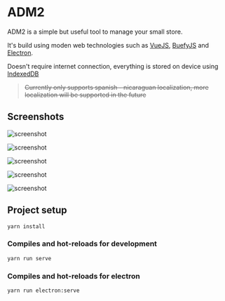 # ADM2
ADM2 is a simple but useful tool to manage your small store.

It's build using moden web technologies such as [VueJS](https://vuejs.org/), [BuefyJS](https://buefy.org/) and [Electron](https://www.electronjs.org/).

Doesn't require internet connection, everything is stored on device using [IndexedDB](https://developer.mozilla.org/en-US/docs/Web/API/IndexedDB_API)

> ~~Currently only supports spanish - nicaraguan localization, more localization will be supported in the future~~

## Screenshots

![screenshot](https://raw.githubusercontent.com/LuisHCK/adm2/master/public/screenshots/4413dfd3-15a1-47f5-90cc-9c7356d7d64d.jpeg)

![screenshot](https://raw.githubusercontent.com/LuisHCK/adm2/master/public/screenshots/30510e0b-5deb-4547-99c9-9b61aefb7587.jpeg)

![screenshot](https://raw.githubusercontent.com/LuisHCK/adm2/master/public/screenshots/c17b8e0a-16f6-4b8f-ba0b-99fb47b90e87.jpeg)

![screenshot](https://raw.githubusercontent.com/LuisHCK/adm2/master/public/screenshots/8be903b7-e593-4a6f-95a7-2ca7c30b9c0c.jpeg)

![screenshot](https://raw.githubusercontent.com/LuisHCK/adm2/master/public/screenshots/71c31d91-5a99-44ff-911a-4ca07f1e87c6.jpeg)

## Project setup
```
yarn install
```

### Compiles and hot-reloads for development
```
yarn run serve
```

### Compiles and hot-reloads for electron
```
yarn run electron:serve
```
